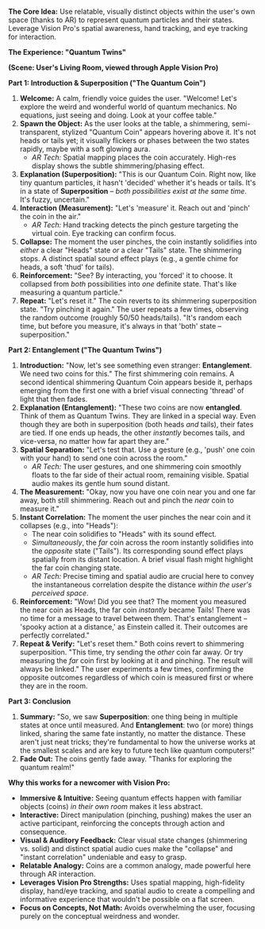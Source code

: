 **The Core Idea:** Use relatable, visually distinct objects within the user's own space (thanks to AR) to represent quantum particles and their states. Leverage Vision Pro's spatial awareness, hand tracking, and eye tracking for interaction.

**The Experience: "Quantum Twins"**

**(Scene: User's Living Room, viewed through Apple Vision Pro)**

**Part 1: Introduction & Superposition ("The Quantum Coin")**

1.  **Welcome:** A calm, friendly voice guides the user. "Welcome! Let's explore the weird and wonderful world of quantum mechanics. No equations, just seeing and doing. Look at your coffee table."
2.  **Spawn the Object:** As the user looks at the table, a shimmering, semi-transparent, stylized "Quantum Coin" appears hovering above it. It's not heads or tails yet; it visually flickers or phases between the two states rapidly, maybe with a soft glowing aura.
    *   *AR Tech:* Spatial mapping places the coin accurately. High-res display shows the subtle shimmering/phasing effect.
3.  **Explanation (Superposition):** "This is our Quantum Coin. Right now, like tiny quantum particles, it hasn't 'decided' whether it's heads or tails. It's in a state of **Superposition** – *both possibilities exist at the same time*. It's fuzzy, uncertain."
4.  **Interaction (Measurement):** "Let's 'measure' it. Reach out and 'pinch' the coin in the air."
    *   *AR Tech:* Hand tracking detects the pinch gesture targeting the virtual coin. Eye tracking can confirm focus.
5.  **Collapse:** The moment the user pinches, the coin instantly solidifies into *either* a clear "Heads" state *or* a clear "Tails" state. The shimmering stops. A distinct spatial sound effect plays (e.g., a gentle chime for heads, a soft 'thud' for tails).
6.  **Reinforcement:** "See? By interacting, you 'forced' it to choose. It collapsed from *both* possibilities into *one* definite state. That's like measuring a quantum particle."
7.  **Repeat:** "Let's reset it." The coin reverts to its shimmering superposition state. "Try pinching it again." The user repeats a few times, observing the random outcome (roughly 50/50 heads/tails). "It's random each time, but before you measure, it's always in that 'both' state – superposition."

**Part 2: Entanglement ("The Quantum Twins")**

1.  **Introduction:** "Now, let's see something even stranger: **Entanglement**. We need two coins for this." The first shimmering coin remains. A second identical shimmering Quantum Coin appears beside it, perhaps emerging from the first one with a brief visual connecting 'thread' of light that then fades.
2.  **Explanation (Entanglement):** "These two coins are now **entangled**. Think of them as Quantum Twins. They are linked in a special way. Even though they are both in superposition (both heads *and* tails), their fates are tied. If one ends up heads, the other *instantly* becomes tails, and vice-versa, no matter how far apart they are."
3.  **Spatial Separation:** "Let's test that. Use a gesture (e.g., 'push' one coin with your hand) to send one coin across the room."
    *   *AR Tech:* The user gestures, and one shimmering coin smoothly floats to the far side of their actual room, remaining visible. Spatial audio makes its gentle hum sound distant.
4.  **The Measurement:** "Okay, now you have one coin near you and one far away, both still shimmering. Reach out and pinch the *near* coin to measure it."
5.  **Instant Correlation:** The moment the user pinches the near coin and it collapses (e.g., into "Heads"):
    *   The near coin solidifies to "Heads" with its sound effect.
    *   *Simultaneously*, the *far* coin across the room instantly solidifies into the *opposite* state ("Tails"). Its corresponding sound effect plays spatially from its distant location. A brief visual flash might highlight the far coin changing state.
    *   *AR Tech:* Precise timing and spatial audio are crucial here to convey the instantaneous correlation despite the distance *within the user's perceived space*.
6.  **Reinforcement:** "Wow! Did you see that? The moment you measured the near coin as Heads, the far coin *instantly* became Tails! There was no time for a message to travel between them. That's entanglement – 'spooky action at a distance,' as Einstein called it. Their outcomes are perfectly correlated."
7.  **Repeat & Verify:** "Let's reset them." Both coins revert to shimmering superposition. "This time, try sending the *other* coin far away. Or try measuring the *far* coin first by looking at it and pinching. The result will always be linked." The user experiments a few times, confirming the opposite outcomes regardless of which coin is measured first or where they are in the room.

**Part 3: Conclusion**

1.  **Summary:** "So, we saw **Superposition**: one thing being in multiple states at once until measured. And **Entanglement**: two (or more) things linked, sharing the same fate instantly, no matter the distance. These aren't just neat tricks; they're fundamental to how the universe works at the smallest scales and are key to future tech like quantum computers!"
2.  **Fade Out:** The coins gently fade away. "Thanks for exploring the quantum realm!"

**Why this works for a newcomer with Vision Pro:**

*   **Immersive & Intuitive:** Seeing quantum effects happen with familiar objects (coins) *in their own room* makes it less abstract.
*   **Interactive:** Direct manipulation (pinching, pushing) makes the user an active participant, reinforcing the concepts through action and consequence.
*   **Visual & Auditory Feedback:** Clear visual state changes (shimmering vs. solid) and distinct spatial audio cues make the "collapse" and "instant correlation" undeniable and easy to grasp.
*   **Relatable Analogy:** Coins are a common analogy, made powerful here through AR interaction.
*   **Leverages Vision Pro Strengths:** Uses spatial mapping, high-fidelity display, hand/eye tracking, and spatial audio to create a compelling and informative experience that wouldn't be possible on a flat screen.
*   **Focus on Concepts, Not Math:** Avoids overwhelming the user, focusing purely on the conceptual weirdness and wonder.
